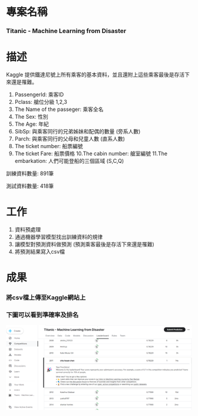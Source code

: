 # 專案名稱
### Titanic - Machine Learning from Disaster
# 描述
Kaggle 提供鐵達尼號上所有乘客的基本資料，並且還附上這些乘客最後是存活下來還是罹難。

1. PassengerId: 乘客ID
2. Pclass: 艙位分級 1,2,3
3. The Name of the passeger: 乘客全名
4. The Sex: 性別
5. The Age: 年紀
6. SibSp: 與乘客同行的兄弟姊妹和配偶的數量 (旁系人數)
7. Parch: 與乘客同行的父母和兒童人數 (直系人數)
8. The ticket number: 船票編號
9. The ticket Fare: 船票價格
10.The cabin number: 艙室編號
11.The embarkation: 人們可能登船的三個區域 (S,C,Q)

訓練資料數量: 891筆

測試資料數量: 418筆

# 工作
1. 資料預處理
2. 通過機器學習模型找出訓練資料的規律
3. 讓模型對預測資料做預測 (預測乘客最後是存活下來還是罹難)
4. 將預測結果寫入csv檔
# 成果
### 將csv檔上傳至Kaggle網站上
### 下圖可以看到準確率及排名
![image](https://github.com/JN11540/Kaggle_Titanic/blob/master/%E8%9E%A2%E5%B9%95%E6%93%B7%E5%8F%96%E7%95%AB%E9%9D%A2%202024-02-17%20110804.png)
